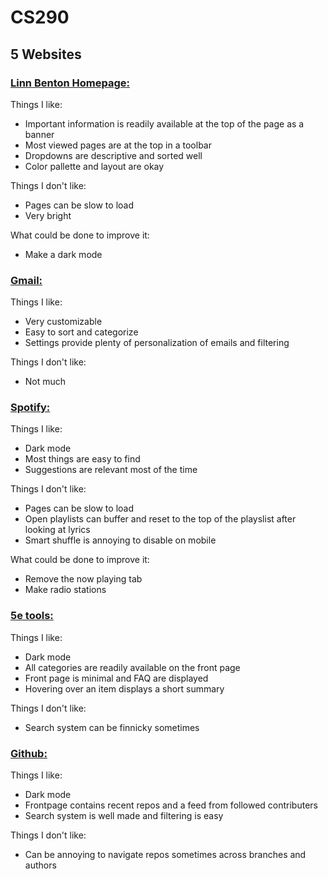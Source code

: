 # CS290
 
## 5 Websites

### [Linn Benton Homepage:](https://www.linnbenton.edu/)

Things I like:
* Important information is readily available at the top of the page as a banner
* Most viewed pages are at the top in a toolbar
* Dropdowns are descriptive and sorted well
* Color pallette and layout are okay

Things I don't like:
* Pages can be slow to load
* Very bright

What could be done to improve it:
* Make a dark mode

### [Gmail:](https://mail.google.com/)

Things I like:
* Very customizable
* Easy to sort and categorize
* Settings provide plenty of personalization of emails and filtering

Things I don't like:
* Not much

### [Spotify:](https://open.spotify.com/)

Things I like:
* Dark mode
* Most things are easy to find
* Suggestions are relevant most of the time

Things I don't like:
* Pages can be slow to load
* Open playlists can buffer and reset to the top of the playslist after looking at lyrics
* Smart shuffle is annoying to disable on mobile

What could be done to improve it:
* Remove the now playing tab
* Make radio stations

### [5e tools:](https://5e.tools/index.html)

Things I like:
* Dark mode
* All categories are readily available on the front page
* Front page is minimal and FAQ are displayed
* Hovering over an item displays a short summary

Things I don't like:
* Search system can be finnicky sometimes

### [Github:](https://github.com/)

Things I like:
* Dark mode
* Frontpage contains recent repos and a feed from followed contributers
* Search system is well made and filtering is easy

Things I don't like:
* Can be annoying to navigate repos sometimes across branches and authors